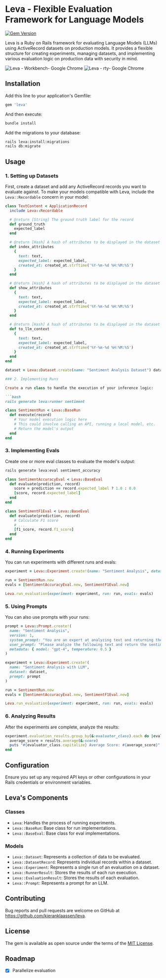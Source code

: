 # Leva - Flexible Evaluation Framework for Language Models

[![Gem Version](https://badge.fury.io/rb/leva.svg)](https://badge.fury.io/rb/leva)

Leva is a Ruby on Rails framework for evaluating Language Models (LLMs) using ActiveRecord datasets on production models. It provides a flexible structure for creating experiments, managing datasets, and implementing various evaluation logic on production data with security in mind.

![Leva - Workbench- Google Chrome](https://github.com/user-attachments/assets/ee487941-e11b-4c2a-983b-771ef27dd73c)
![Leva - rty- Google Chrome](https://github.com/user-attachments/assets/f9986a12-731b-4747-9f86-5ac6fffd5cbc)

## Installation

Add this line to your application's Gemfile:

```ruby
gem 'leva'
```

And then execute:

```bash
bundle install
```

Add the migrations to your database:

```bash
rails leva:install:migrations
rails db:migrate
```

## Usage

### 1. Setting up Datasets

First, create a dataset and add any ActiveRecord records you want to evaluate against. To make your models compatible with Leva, include the `Leva::Recordable` concern in your model:

````ruby
class TextContent < ApplicationRecord
  include Leva::Recordable

  # @return [String] The ground truth label for the record
  def ground_truth
    expected_label
  end

  # @return [Hash] A hash of attributes to be displayed in the dataset records index
  def index_attributes
    {
      text: text,
      expected_label: expected_label,
      created_at: created_at.strftime('%Y-%m-%d %H:%M:%S')
    }
  end

  # @return [Hash] A hash of attributes to be displayed in the dataset record show view
  def show_attributes
    {
      text: text,
      expected_label: expected_label,
      created_at: created_at.strftime('%Y-%m-%d %H:%M:%S')
    }
  end

  # @return [Hash] A hash of attributes to be displayed in the dataset record show view
  def to_llm_context
    {
      text: text,
      expected_label: expected_label,
      created_at: created_at.strftime('%Y-%m-%d %H:%M:%S')
    }
  end
end

dataset = Leva::Dataset.create(name: "Sentiment Analysis Dataset") dataset.add_record TextContent.create(text: "I love this product!", expected_label: "Positive") dataset.add_record TextContent.create(text: "Terrible experience", expected_label: "Negative") dataset.add_record TextContent.create(text: "It's ok", expected_label: "Neutral")

### 2. Implementing Runs

Create a run class to handle the execution of your inference logic:

```bash
rails generate leva:runner sentiment
````

```ruby
class SentimentRun < Leva::BaseRun
  def execute(record)
    # Your model execution logic here
    # This could involve calling an API, running a local model, etc.
    # Return the model's output
  end
end
```

### 3. Implementing Evals

Create one or more eval classes to evaluate the model's output:

```bash
rails generate leva:eval sentiment_accuracy
```

```ruby
class SentimentAccuracyEval < Leva::BaseEval
  def evaluate(prediction, record)
    score = prediction == record.expected_label ? 1.0 : 0.0
    [score, record.expected_label]
  end
end

class SentimentF1Eval < Leva::BaseEval
  def evaluate(prediction, record)
    # Calculate F1 score
    # ...
    [f1_score, record.f1_score]
  end
end
```

### 4. Running Experiments

You can run experiments with different runs and evals:

```ruby
experiment = Leva::Experiment.create!(name: "Sentiment Analysis", dataset: dataset)

run = SentimentRun.new
evals = [SentimentAccuracyEval.new, SentimentF1Eval.new]

Leva.run_evaluation(experiment: experiment, run: run, evals: evals)
```

### 5. Using Prompts

You can also use prompts with your runs:

```ruby
prompt = Leva::Prompt.create!(
  name: "Sentiment Analysis",
  version: 1,
  system_prompt: "You are an expert at analyzing text and returning the sentiment.",
  user_prompt: "Please analyze the following text and return the sentiment as Positive, Negative, or Neutral.\n\n{{TEXT}}",
  metadata: { model: "gpt-4", temperature: 0.5 }
)

experiment = Leva::Experiment.create!(
  name: "Sentiment Analysis with LLM",
  dataset: dataset,
  prompt: prompt
)

run = SentimentRun.new
evals = [SentimentAccuracyEval.new, SentimentF1Eval.new]

Leva.run_evaluation(experiment: experiment, run: run, evals: evals)
```

### 6. Analyzing Results

After the experiments are complete, analyze the results:

```ruby
experiment.evaluation_results.group_by(&:evaluator_class).each do |evaluator_class, results|
  average_score = results.average(&:score)
  puts "#{evaluator_class.capitalize} Average Score: #{average_score}"
end
```

## Configuration

Ensure you set up any required API keys or other configurations in your Rails credentials or environment variables.

## Leva's Components

### Classes

- `Leva`: Handles the process of running experiments.
- `Leva::BaseRun`: Base class for run implementations.
- `Leva::BaseEval`: Base class for eval implementations.

### Models

- `Leva::Dataset`: Represents a collection of data to be evaluated.
- `Leva::DatasetRecord`: Represents individual records within a dataset.
- `Leva::Experiment`: Represents a single run of an evaluation on a dataset.
- `Leva::RunnerResult`: Stores the results of each run execution.
- `Leva::EvaluationResult`: Stores the results of each evaluation.
- `Leva::Prompt`: Represents a prompt for an LLM.

## Contributing

Bug reports and pull requests are welcome on GitHub at https://github.com/kieranklaassen/leva.

## License

The gem is available as open source under the terms of the [MIT License](https://opensource.org/licenses/MIT).

## Roadmap

- [x] Parallelize evaluation
